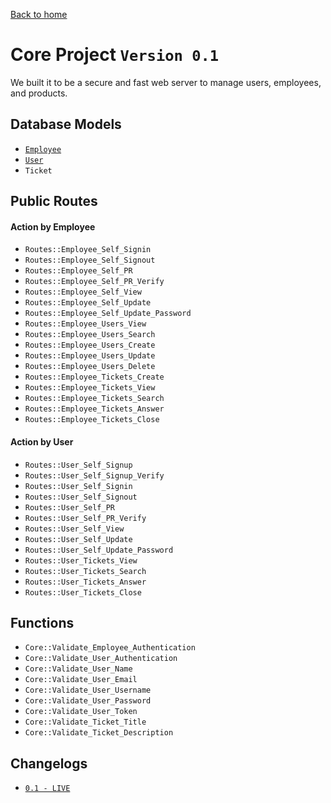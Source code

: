 [Back to home](/)

# Core Project `Version 0.1`
We built it to be a secure and fast web server to manage users, employees, and products.

## Database Models

- [`Employee`](/projects/core/models/employee)
- [`User`](/projects/core/models/user)
- `Ticket`

## Public Routes

#### Action by Employee
- `Routes::Employee_Self_Signin`
- `Routes::Employee_Self_Signout`
- `Routes::Employee_Self_PR`
- `Routes::Employee_Self_PR_Verify`
- `Routes::Employee_Self_View`
- `Routes::Employee_Self_Update`
- `Routes::Employee_Self_Update_Password`
- `Routes::Employee_Users_View`
- `Routes::Employee_Users_Search`
- `Routes::Employee_Users_Create`
- `Routes::Employee_Users_Update`
- `Routes::Employee_Users_Delete`
- `Routes::Employee_Tickets_Create`
- `Routes::Employee_Tickets_View`
- `Routes::Employee_Tickets_Search`
- `Routes::Employee_Tickets_Answer`
- `Routes::Employee_Tickets_Close`

#### Action by User

- `Routes::User_Self_Signup`
- `Routes::User_Self_Signup_Verify`
- `Routes::User_Self_Signin`
- `Routes::User_Self_Signout`
- `Routes::User_Self_PR`
- `Routes::User_Self_PR_Verify`
- `Routes::User_Self_View`
- `Routes::User_Self_Update`
- `Routes::User_Self_Update_Password`
- `Routes::User_Tickets_View`
- `Routes::User_Tickets_Search`
- `Routes::User_Tickets_Answer`
- `Routes::User_Tickets_Close`

## Functions

- `Core::Validate_Employee_Authentication`
- `Core::Validate_User_Authentication`
- `Core::Validate_User_Name`
- `Core::Validate_User_Email`
- `Core::Validate_User_Username`
- `Core::Validate_User_Password`
- `Core::Validate_User_Token`
- `Core::Validate_Ticket_Title`
- `Core::Validate_Ticket_Description`

## Changelogs

- [`0.1 - LIVE`](/projects/core/changelogs/0.1)
